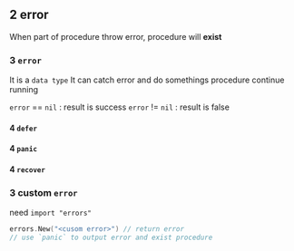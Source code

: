 ## 2 error 
When part of procedure throw error, procedure will **exist**

### 3  `error` 
It is a `data type`
It can catch error and do somethings 
procedure continue running

`error` == `nil` : result is success
`error` != `nil` : result is false

#### 4   `defer` 

#### 4   `panic` 

#### 4   `recover` 


### 3  custom `error` 
need `import "errors"` 

```go
errors.New("<cusom error>")	// return error
// use `panic` to output error and exist procedure
```

